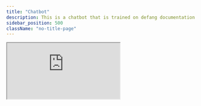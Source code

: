 ```yaml
---
title: "Chatbot"
description: This is a chatbot that is trained on defang documentation and designed to answer questions
sidebar_position: 500
className: "no-title-page"
---
```


<iframe 
    src="https://rag-chatbot.docs-chatbot.chrisyhjiang.defang.app/" 
    style={{ 
        width: "100%", // Assuming the sidebar width is 250px
        height: "100vh", 
        borderRadius: "15px", 
        border: "none",
        marginLeft: "0px",
        marginRight: "0px",
        display: "block" // Ensures proper centering
    }}>
</iframe>
